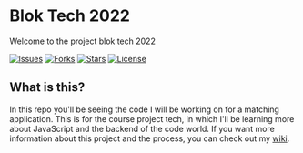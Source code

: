 # Blok Tech 2022
Welcome to the project blok tech 2022

<section>
  <a href="https://github.com/Bram-ter/blok-tech/issues" target="_blank"><img alt="Issues" src="https://img.shields.io/github/issues/Bram-ter/blok-tech"></a>
  <a href="https://github.com/Bram-ter/blok-tech/network" target="_blank"><img alt="Forks" src="https://img.shields.io/github/forks/Bram-ter/blok-tech"></a>
  <a href="https://github.com/Bram-ter/blok-tech/stargazers" target="_blank"><img alt="Stars" src="https://img.shields.io/github/stars/Bram-ter/blok-tech"></a>
  <a href="https://github.com/Bram-ter/blok-tech/blob/main/LICENSE" target="_blank"><img alt="License" src="https://img.shields.io/github/license/Bram-ter/blok-tech"></a>
</section>

## What is this?
In this repo you'll be seeing the code I will be working on for a matching application. This is for the course project tech, in which I'll be learning more about JavaScript and the backend of the code world. If you want more information about this project and the process, you can check out my [wiki](https://github.com/Bram-ter/blok-tech/wiki).

